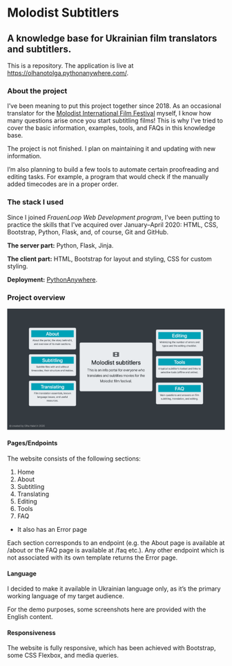 # Molodist Subtitlers
## A knowledge base for Ukrainian film translators and subtitlers.

This is a repository.
The application is live at https://olhanotolga.pythonanywhere.com/.

### About the project
I’ve been meaning to put this project together since 2018. As an occasional translator for the [Molodist International Film Festival](https://molodist.com/en/) myself, I know how many questions arise once you start subtitling films! This is why I’ve tried to cover the basic information, examples, tools, and FAQs in this knowledge base.

The project is not finished. I plan on maintaining it and updating with new information.

I’m also planning to build a few tools to automate certain proofreading and editing tasks. For example, a program that would check if the manually added timecodes are in a proper order.

### The stack I used

Since I joined *FrauenLoop Web Development program*, I’ve been putting to practice the skills that I’ve acquired over January–April 2020: HTML, CSS, Bootstrap, Python, Flask, and, of course, Git and GitHub.

**The server part:** Python, Flask, Jinja.

**The client part:** HTML, Bootstrap for layout and styling, CSS for custom styling.

**Deployment:** [PythonAnywhere](https://www.pythonanywhere.com/).

### Project overview

![homepage screenshot](/subtitlers_app/static/images/subtitlers_homepage.png)

#### Pages/Endpoints

The website consists of the following sections:
1. Home
2. About
3. Subtitling
4. Translating
5. Editing
6. Tools
7. FAQ

- It also has an Error page

Each section corresponds to an endpoint (e.g. the About page is available at /about or the FAQ page is available at /faq etc.). Any other endpoint which is not associated with its own template returns the Error page.

#### Language

I decided to make it available in Ukrainian language only, as it’s the primary working language of my target audience.

For the demo purposes, some screenshots here are provided with the English content.

#### Responsiveness

The website is fully responsive, which has been achieved with Bootstrap, some CSS Flexbox, and media queries.

